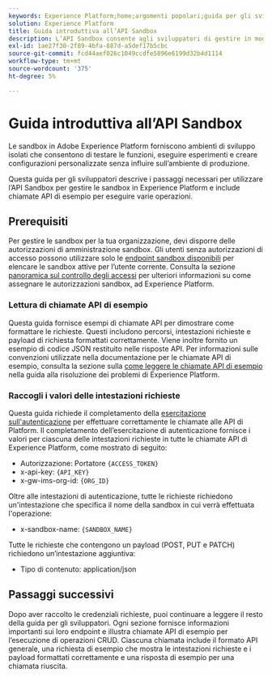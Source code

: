 ```yaml
---
keywords: Experience Platform;home;argomenti popolari;guida per gli sviluppatori sandbox
solution: Experience Platform
title: Guida introduttiva all’API Sandbox
description: L’API Sandbox consente agli sviluppatori di gestire in modo programmatico le sandbox in Adobe Experience Platform. Segui questa guida per scoprire come eseguire operazioni chiave utilizzando l’API.
exl-id: 1ae27f30-2f89-4bfa-887d-a5def17b5cbc
source-git-commit: fcd44aef026c1049ccdfe5896e6199d32b4d1114
workflow-type: tm+mt
source-wordcount: '375'
ht-degree: 5%

---
```


# Guida introduttiva all’API Sandbox

Le sandbox in Adobe Experience Platform forniscono ambienti di sviluppo isolati che consentono di testare le funzioni, eseguire esperimenti e creare configurazioni personalizzate senza influire sull’ambiente di produzione.

Questa guida per gli sviluppatori descrive i passaggi necessari per utilizzare l’API Sandbox per gestire le sandbox in Experience Platform e include chiamate API di esempio per eseguire varie operazioni.

## Prerequisiti

Per gestire le sandbox per la tua organizzazione, devi disporre delle autorizzazioni di amministrazione sandbox. Gli utenti senza autorizzazioni di accesso possono utilizzare solo le [endpoint sandbox disponibili](./available.md) per elencare le sandbox attive per l’utente corrente. Consulta la sezione [panoramica sul controllo degli accessi](../../access-control/home.md) per ulteriori informazioni su come assegnare le autorizzazioni sandbox, ad Experience Platform.

### Lettura di chiamate API di esempio

Questa guida fornisce esempi di chiamate API per dimostrare come formattare le richieste. Questi includono percorsi, intestazioni richieste e payload di richiesta formattati correttamente. Viene inoltre fornito un esempio di codice JSON restituito nelle risposte API. Per informazioni sulle convenzioni utilizzate nella documentazione per le chiamate API di esempio, consulta la sezione sulla [come leggere le chiamate API di esempio](../../landing/troubleshooting.md#how-do-i-format-an-api-request) nella guida alla risoluzione dei problemi di Experience Platform.

### Raccogli i valori delle intestazioni richieste

Questa guida richiede il completamento della [esercitazione sull&#39;autenticazione](https://www.adobe.com/go/platform-api-authentication-en) per effettuare correttamente le chiamate alle API di Platform. Il completamento dell’esercitazione di autenticazione fornisce i valori per ciascuna delle intestazioni richieste in tutte le chiamate API di Experience Platform, come mostrato di seguito:

* Autorizzazione: Portatore `{ACCESS_TOKEN}`
* x-api-key: `{API_KEY}`
* x-gw-ims-org-id: `{ORG_ID}`

Oltre alle intestazioni di autenticazione, tutte le richieste richiedono un&#39;intestazione che specifica il nome della sandbox in cui verrà effettuata l&#39;operazione:

* x-sandbox-name: `{SANDBOX_NAME}`

Tutte le richieste che contengono un payload (POST, PUT e PATCH) richiedono un’intestazione aggiuntiva:

* Tipo di contenuto: application/json

## Passaggi successivi

Dopo aver raccolto le credenziali richieste, puoi continuare a leggere il resto della guida per gli sviluppatori. Ogni sezione fornisce informazioni importanti sui loro endpoint e illustra chiamate API di esempio per l’esecuzione di operazioni CRUD. Ciascuna chiamata include il formato API generale, una richiesta di esempio che mostra le intestazioni richieste e i payload formattati correttamente e una risposta di esempio per una chiamata riuscita.
